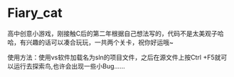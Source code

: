 # Fiary_cat
高中创意小游戏，刚接触C后的第二年根据自己想法写的，代码不是太美观子哈哈，有兴趣的话可以凑合玩玩，一共两个关卡，祝你好运哦~

使用方法：使用vs软件加载名为sln的项目文件，之后在源文件上按Ctrl +F5就可以运行去探索鸟,也许会出现一些小Bug……
